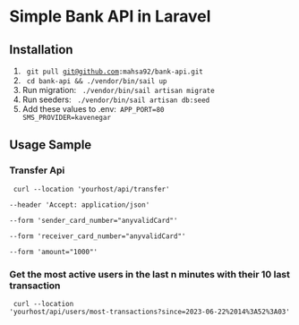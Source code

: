 # Simple Bank API in Laravel

## Installation
1. <code> git pull git@github.com:mahsa92/bank-api.git </code>
2. <code> cd bank-api && ./vendor/bin/sail up </code>
3. Run migration:  <code> ./vendor/bin/sail artisan migrate</code>
3. Run seeders:  <code> ./vendor/bin/sail artisan db:seed</code>
4. Add these values to .env:<code> 
    APP_PORT=80
    SMS_PROVIDER=kavenegar</code>

## Usage Sample
### Transfer Api
<code> curl --location 'yourhost/api/transfer' \
--header 'Accept: application/json' \
--form 'sender_card_number="anyvalidCard"' \
--form 'receiver_card_number="anyvalidCard"' \
--form 'amount="1000"'
</code>

### Get the most active users in the last n minutes with their 10 last transaction
<code> curl --location 'yourhost/api/users/most-transactions?since=2023-06-22%2014%3A52%3A03' </code> 
